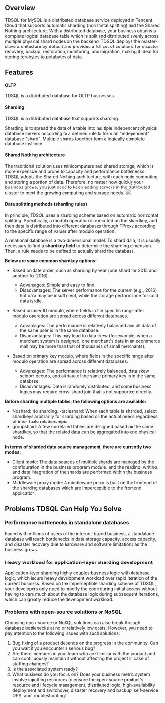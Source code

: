 ## Overview
TDSQL for MySQL is a distributed database service deployed in Tencent Cloud that supports automatic sharding (horizontal splitting) and the Shared Nothing architecture. With a distributed database, your business obtains a complete logical database table which is split and distributed evenly across multiple physical shard nodes on the backend. TDSQL deploys the master-slave architecture by default and provides a full set of solutions for disaster recovery, backup, restoration, monitoring, and migration, making it ideal for storing terabytes to petabytes of data.

## Features
#### OLTP
TDSQL is a distributed database for OLTP businesses.

#### Sharding
TDSQL is a distributed database that supports sharding.

Sharding is to spread the data of a table into multiple independent physical database servers according to a defined rule to form an "independent" database "shard". Multiple shards together form a logically complete database instance.

#### Shared Nothing architecture
The traditional solution uses minicomputers and shared storage, which is more expensive and prone to capacity and performance bottlenecks. TDSQL adopts the Shared Nothing architecture, with each node computing and storing a portion of data. Therefore, no matter how quickly your business grows, you just need to keep adding servers in the distributed cluster to meet the growing computing and storage needs.
![](https://main.qcloudimg.com/raw/280276ed738586bc34b959c38346d01a.png)

#### Data splitting methods (sharding rules)
In principle, TDSQL uses a sharding scheme based on automatic horizontal splitting. Specifically, a modulo operation is executed on the shardkey, and then data is distributed into different databases through TProxy according to the specific range of values after modulo operation.

A relational database is a two-dimensional model. To shard data, it is usually necessary to find a **shardkey field** to determine the sharding dimension. Then, a rule needs to be defined to actually shard the database.

**Below are some common shardkey options:**
- Based on date order, such as sharding by year (one shard for 2015 and another for 2016).
	- Advantages: Simple and easy to find.
	- Disadvantages: The server performance for the current (e.g., 2016) hot data may be insufficient, while the storage performance for cold data is idle.
	
- Based on user ID modulo, where fields in the specific range after modulo operation are spread across different databases.
	- Advantages: The performance is relatively balanced and all data of the same user is in the same database.
	- Disadvantages: This may lead to data skew (for example, when a merchant system is designed, one merchant's data in an ecommerce mall may be more than that of thousands of small merchants).
	
- Based on primary key modulo, where fields in the specific range after modulo operation are spread across different databases.
	- Advantages: The performance is relatively balanced, data skew seldom occurs, and all data of the same primary key is in the same database.
	- Disadvantages: Data is randomly distributed, and some business logics may require cross-shard join that is not supported directly.

**Before sharding multiple tables, the following options are available:**
- Noshard: No sharding.
-tableshard: When each table is sharded, select shardkeys arbitrarily for sharding based on the actual needs regardless of inter-table relationships.
- groupshard: A few correlated tables are designed based on the same shardkey, so that the related data can be aggregated into one physical node.

**In terms of sharded data source management, there are currently two modes:**
- Client mode: The data sources of multiple shards are managed by the configuration in the business program module, and the reading, writing, and data integration of the shards are performed within the business program.
- Middleware proxy mode: A middleware proxy is built on the frontend of the sharding databases which are imperceptible to the frontend application.


## Problems TDSQL Can Help You Solve
### Performance bottlenecks in standalone databases
Faced with millions of users of the internet-based business, a standalone database will reach bottlenecks in data storage capacity, access capacity, and disaster recovery due to hardware and software limitations as the business grows.

### Heavy workload for application-layer sharding development
Application-layer sharding highly couples business logic with database logic, which incurs heavy development workload over rapid iteration of the current business. Based on the imperceptible sharding scheme of TDSQL, your developers only need to modify the code during initial access without having to care much about the database logic during subsequent iterations, which can greatly reduce the development workload.

### Problems with open-source solutions or NoSQL
Choosing open-source or NoSQL solutions can also break through database bottlenecks at no or relatively low costs. However, you need to pay attention to the following issues with such solutions:
1. Bug fixing of a product depends on the progress in the community. Can you wait if you encounter a serious bug?
2. Are there members in your team who are familiar with the product and can continuously maintain it without affecting the project in case of staffing changes?
3. Is the associated system ready?
4. What business do you focus on? Does your business metric system involve inputting resources to ensure the open-source product's resource and lifecycle management, distributed logic, high-availability deployment and switchover, disaster recovery and backup, self-service OPS, and troubleshooting?
